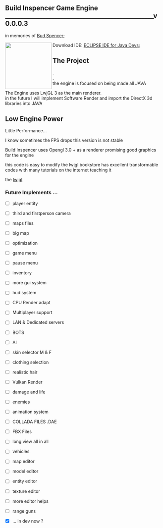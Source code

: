 ## Build Inspencer Game Engine ________________________________________________v0.0.0.3  
  in memories of [Bud Spencer](https://en.wikipedia.org/wiki/Bud_Spencer);
  
  

  <img align="left" height="150em" src="https://www.eclipse.org/org/artwork/images/eclipse_ide_logo.png"/>  
    
    
    
  Download IDE: [ECLIPSE IDE for Java Devs](https://www.eclipse.org/downloads/);  
  
  
  ## The Project  ##
  .  
  .  
  the engine is focused on being made all JAVA  
  
  The Engine uses LwjGL 3 as the main renderer.   
  in the future I will implement Software Render and import the DirectX 3d libraries into JAVA  

## Low Engine Power

Little Performance...  
  
I know sometimes the FPS drops this version is not stable  

Build Inspencer uses Opengl 3.0 + as a renderer promising good graphics for the engine

  this code is easy to modify the lwjgl bookstore has excellent transformable codes with many tutorials on the internet teaching it
  
  the [lwjgl](https://www.lwjgl.org/guide)
  
  
### Future Implements ...
</div>

- [ ] player entity
- [ ] third and firstperson camera  
- [ ] maps files  
- [ ] big map  
- [ ] optimization  
- [ ] game menu
- [ ] pause menu
- [ ] inventory
- [ ] more gui system
- [ ] hud system
- [ ] CPU Render adapt
- [ ] Multiplayer support
- [ ] LAN & Dedicated servers
- [ ] BOTS
- [ ] AI
- [ ] skin selector M & F
- [ ] clothing selection
- [ ] realistic hair
- [ ] Vulkan Render
- [ ] damage and life
- [ ] enemies
- [ ] animation system
- [ ] COLLADA FILES .DAE
- [ ] FBX Files 
- [ ] long view all in all
- [ ] vehicles
- [ ] map editor
- [ ] model editor
- [ ] entity editor
- [ ] texture editor
- [ ] more editor helps
- [ ] range guns
- [x] ... in dev now ?

